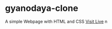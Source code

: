 # gyanodaya-clone
A simple Webpage with HTML and CSS
[Visit Live](https://anishrajpandey.github.io/gyanodaya-clone)
n
